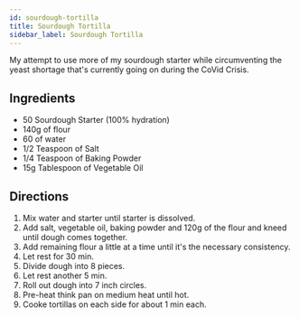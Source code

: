 ```yaml
---
id: sourdough-tortilla
title: Sourdough Tortilla
sidebar_label: Sourdough Tortilla
---
```


My attempt to use more of my sourdough starter while circumventing the yeast shortage that's currently going on during the CoVid Crisis.

## Ingredients 

+ 50 Sourdough Starter (100% hydration)
+ 140g of flour
+ 60 of water
+ 1/2 Teaspoon of Salt
+ 1/4 Teaspoon of Baking Powder
+ 15g Tablespoon of Vegetable Oil

## Directions

1. Mix water and starter until starter is dissolved.
1. Add salt, vegetable oil, baking powder and 120g of the flour and kneed until dough comes together.
1. Add remaining flour a little at a time until it's the necessary consistency. 
1. Let rest for 30 min.
1. Divide dough into 8 pieces.
1. Let rest another 5 min.
1. Roll out dough into 7 inch circles.
1. Pre-heat think pan on medium heat until hot.
1. Cooke tortillas on each side for about 1 min each.

